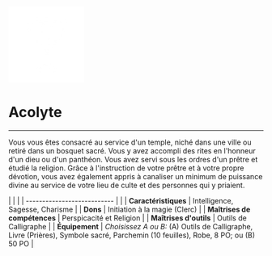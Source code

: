 <div class="icon-container">
  <img src="_media/historiques/acolyte.png" alt="Acolyte" class="icon-title" data-no-zoom />

# Acolyte <!-- {docsify-ignore} -->

</div>

---

<div class="texte-intro">
  <p>Vous vous êtes consacré au service d'un temple, niché dans une ville ou retiré dans un bosquet sacré. Vous y avez accompli des rites en l'honneur d'un dieu ou d'un panthéon. Vous avez servi sous les ordres d'un prêtre et étudié la religion. Grâce à l'instruction de votre prêtre et à votre propre dévotion, vous avez également appris à canaliser un minimum de puissance divine au service de votre lieu de culte et des personnes qui y priaient.</p>
</div>

| | |
| --------------------------- | |
| **Caractéristiques** | Intelligence, Sagesse, Charisme |
| **Dons** | Initiation à la magie (Clerc) |
| **Maîtrises de compétences** | Perspicacité et Religion |
| **Maîtrises d'outils** | Outils de Calligraphe |
| **Équipement** | *Choisissez A ou B:* (A) Outils de Calligraphe, Livre (Prières), Symbole sacré, Parchemin (10 feuilles), Robe, 8 PO; ou (B) 50 PO |